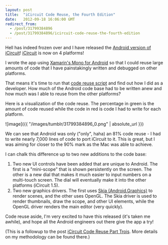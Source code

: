 ```yaml
---
layout: post
title:  "iCircuit Code Reuse, the Fourth Edition"
date:   2012-09-18 16:06:00 GMT
redirect_from:
  - /post/31799384896
  - /post/31799384896/icircuit-code-reuse-the-fourth-edition
---
```




Hell has indeed frozen over and I have released the [Android version of iCircuit](https://play.google.com/store/apps/details?id=com.kruegersystems.circuitdroid)! [iCircuit](http://icircuitapp.com) is now on 4 platforms!

I wrote the app using [Xamarin's Mono for Android](http://xamarin.com/monoforandroid) so that I could reuse large amounts of code that I have painstakingly written and debugged on other platforms.

That means it's time to run that [code reuse script](https://gist.github.com/1608597) and find out how I did as a developer. How much of the Android code base had to be written anew and how much was I able to reuse from the other platforms?

Here is a visualization of the code reuse. The percentage in green is the amount of code reused while the code in red is code I had to write for each platform.

![image]({{ "/images/tumblr/31799384896_0.png" | absolute_url }})

We can see that Android was only ("only", haha) an 81% code reuse - I had to write nearly 7,000 lines of code to port iCircuit to it. This is great, but I was aiming for closer to the 90% mark as the Mac was able to achieve.

I can chalk this difference up to two new additions to the code base:

1. Two new UI controls have been added that are unique to Android. The first is a "mini-scope" that is shown persistently on the screen. The other is a new dial that makes it much easier to input numbers on a multi-touch screen. The dial will eventually make it into the other platforms (iCircuit 1.5).
2. Two new graphics drivers. The first uses [Skia (Android.Graphics)](http://en.wikipedia.org/wiki/Skia_Graphics_Engine) to render scenes, and the other uses OpenGL. The Skia driver is used to render thumbnails, draw the scope, and other UI elements, while the OpenGL driver renders the main editor (very quickly).

Code reuse aside, I'm very excited to have this released (it's taken me awhile), and hope all the Android engineers out there give the app a try!

(This is a followup to the post [iCircuit Code Reuse Part Trois](http://praeclarum.org/post/15789866032/icircuit-code-reuse-part-trois). More details on my methodology can be found there.)
